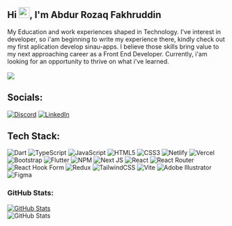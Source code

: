## Hi <img src="https://media.giphy.com/media/hvRJCLFzcasrR4ia7z/giphy.gif" width="25px"></a>, I'm Abdur Rozaq Fakhruddin
My Education and work experiences shaped in Technology. I've interest in developer, so i'am beginning to write my experience there, kindly check out my first aplication develop sinau-apps. I believe those skills bring value to my next approaching career as a Front End Developer. Currently, i'am looking for an opportunity to thrive on what i've learned.</br></br>
[![](https://visitcount.itsvg.in/api?id=abdurrozaqf&icon=6&color=1)](https://visitcount.itsvg.in)

## Socials:
[![Discord](https://img.shields.io/badge/Discord-%237289DA.svg?logo=discord&logoColor=white)](https://discord.gg/abdurrozaqf) [![LinkedIn](https://img.shields.io/badge/LinkedIn-%230077B5.svg?logo=linkedin&logoColor=white)](https://linkedin.com/in/abdurrozaqf) 

## Tech Stack:
![Dart](https://img.shields.io/badge/dart-%230175C2.svg?style=flat&logo=dart&logoColor=white) ![TypeScript](https://img.shields.io/badge/typescript-%23007ACC.svg?style=flat&logo=typescript&logoColor=white) ![JavaScript](https://img.shields.io/badge/javascript-%23323330.svg?style=flat&logo=javascript&logoColor=%23F7DF1E) ![HTML5](https://img.shields.io/badge/html5-%23E34F26.svg?style=flat&logo=html5&logoColor=white) ![CSS3](https://img.shields.io/badge/css3-%231572B6.svg?style=flat&logo=css3&logoColor=white) ![Netlify](https://img.shields.io/badge/netlify-%23000000.svg?style=flat&logo=netlify&logoColor=#00C7B7) ![Vercel](https://img.shields.io/badge/vercel-%23000000.svg?style=flat&logo=vercel&logoColor=white) ![Bootstrap](https://img.shields.io/badge/bootstrap-%238511FA.svg?style=flat&logo=bootstrap&logoColor=white) ![Flutter](https://img.shields.io/badge/Flutter-%2302569B.svg?style=flat&logo=Flutter&logoColor=white) ![NPM](https://img.shields.io/badge/NPM-%23CB3837.svg?style=flat&logo=npm&logoColor=white) ![Next JS](https://img.shields.io/badge/Next-black?style=flat&logo=next.js&logoColor=white) ![React](https://img.shields.io/badge/react-%2320232a.svg?style=flat&logo=react&logoColor=%2361DAFB) ![React Router](https://img.shields.io/badge/React_Router-CA4245?style=flat&logo=react-router&logoColor=white) ![React Hook Form](https://img.shields.io/badge/React%20Hook%20Form-%23EC5990.svg?style=flat&logo=reacthookform&logoColor=white) ![Redux](https://img.shields.io/badge/redux-%23593d88.svg?style=flat&logo=redux&logoColor=white) ![TailwindCSS](https://img.shields.io/badge/tailwindcss-%2338B2AC.svg?style=flat&logo=tailwind-css&logoColor=white) ![Vite](https://img.shields.io/badge/vite-%23646CFF.svg?style=flat&logo=vite&logoColor=white) ![Adobe Illustrator](https://img.shields.io/badge/adobe%20illustrator-%23FF9A00.svg?style=flat&logo=adobe%20illustrator&logoColor=white) ![Figma](https://img.shields.io/badge/figma-%23F24E1E.svg?style=flat&logo=figma&logoColor=white)

### GitHub Stats:
[![GitHub Stats](https://github-readme-stats.vercel.app/api?username=abdurrozaqf&show_icons=true&count_private=true&theme=tokyonight&hide_border=true)](https://github.com/abdurrozaqf)</br>
![GitHub Stats](https://github-readme-stats.vercel.app/api/top-langs/?username=abdurrozaqf&theme=tokyonight&hide_border=true&include_all_commits=false&count_private=false&layout=compact)
